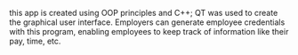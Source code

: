 this app is created using OOP principles and C++; QT was used to create the graphical user interface. Employers can generate employee credentials with this program, enabling employees to keep track of information like their pay, time, etc.

